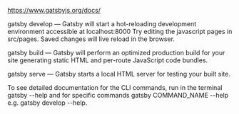 https://www.gatsbyjs.org/docs/

gatsby develop — Gatsby will start a hot-reloading development environment accessible at localhost:8000
Try editing the javascript pages in src/pages. Saved changes will live reload in the browser.

gatsby build — Gatsby will perform an optimized production build for your site generating static HTML and per-route JavaScript code bundles.

gatsby serve — Gatsby starts a local HTML server for testing your built site.

To see detailed documentation for the CLI commands, run in the terminal gatsby --help and for specific commands gatsby COMMAND_NAME --help e.g. gatsby develop --help.